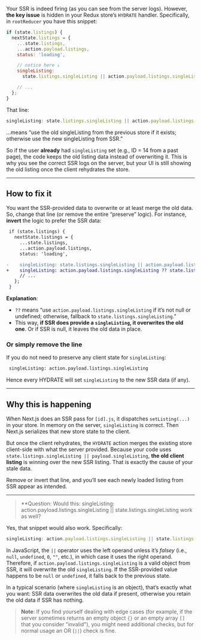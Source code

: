 Your SSR is indeed firing (as you can see from the server logs). However, **the key issue** is hidden in your Redux store’s `HYDRATE` handler. Specifically, in `rootReducer` you have this snippet:

```js
if (state.listings) {
  nextState.listings = {
    ...state.listings,
    ...action.payload.listings,
    status: 'loading',

    // notice here ↓
    singleListing:
      state.listings.singleListing || action.payload.listings.singleListing,

    // ...
  };
}
```

That line:

```js
singleListing: state.listings.singleListing || action.payload.listings.singleListing,
```

…means “use the old singleListing from the previous store if it exists; otherwise use the new singleListing from SSR.”

So if the user **already** had `singleListing` set (e.g., ID = 14 from a past page), the code keeps the old listing data instead of overwriting it. This is why you see the correct SSR logs on the server, but your UI is still showing the old listing once the client rehydrates the store.

---

## **How to fix it**

You want the SSR-provided data to overwrite or at least merge the old data. So, change that line (or remove the entire “preserve” logic). For instance, **invert** the logic to prefer the SSR data:

```diff
 if (state.listings) {
   nextState.listings = {
     ...state.listings,
     ...action.payload.listings,
     status: 'loading',

-    singleListing: state.listings.singleListing || action.payload.listings.singleListing,
+    singleListing: action.payload.listings.singleListing ?? state.listings.singleListing,
     // ...
   };
 }
```

**Explanation**:

- `??` means “use `action.payload.listings.singleListing` if it’s not null or undefined; otherwise, fallback to `state.listings.singleListing`.”
- This way, **if SSR does provide a `singleListing`, it overwrites the old one**. Or if SSR is null, it leaves the old data in place.

### Or simply remove the line

If you do not need to preserve any client state for `singleListing`:

```diff
 singleListing: action.payload.listings.singleListing
```

Hence every HYDRATE will set `singleListing` to the new SSR data (if any).

---

## **Why this is happening**

When Next.js does an SSR pass for `[id].js`, it dispatches `setListing(...)` in your store. In memory on the server, `singleListing` is correct. Then Next.js serializes that new store state to the client.

But once the client rehydrates, the `HYDRATE` action merges the existing store client-side with what the server provided. Because your code uses `state.listings.singleListing || payload.singleListing`, **the old client listing** is winning over the new SSR listing. That is exactly the cause of your stale data.

Remove or invert that line, and you’ll see each newly loaded listing from SSR appear as intended.

---

> **Question: Would this: singleListing: action.payload.listings.singleListing || state.listings.singleListing work as well?

Yes, that snippet would also work. Specifically:

```js
singleListing: action.payload.listings.singleListing || state.listings.singleListing
```

In JavaScript, the `||` operator uses the left operand unless it’s *falsey* (i.e., `null`, `undefined`, `0`, `""`, etc.), in which case it uses the right operand. Therefore, if `action.payload.listings.singleListing` is a valid object from SSR, it will overwrite the old `singleListing`. If the SSR-provided value happens to be `null` or `undefined`, it falls back to the previous state.

In a typical scenario (where `singleListing` is an object), that’s exactly what you want: SSR data overwrites the old data if present, otherwise you retain the old data if SSR has nothing.

> **Note**: If you find yourself dealing with edge cases (for example, if the server sometimes returns an empty object `{}` or an empty array `[]` that you consider "invalid"), you might need additional checks, but for normal usage an OR (`||`) check is fine.

